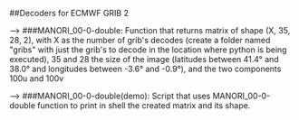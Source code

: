##Decoders for ECMWF GRIB 2

–> ###MANORI_00-0-double:
   Function that returns matrix of shape (X, 35, 28, 2), with X as the number of grib's decodes (create a folder named "gribs" with just the grib's to decode in the location where python is being executed), 35 and 28 the size of the image (latitudes between 41.4° and 38.0° and longitudes between -3.6° and -0.9°), and the two components 100u and 100v
   
–> ###MANORI_00-0-double(demo): Script that uses MANORI_00-0-double function to print in shell the created matrix and its shape.
